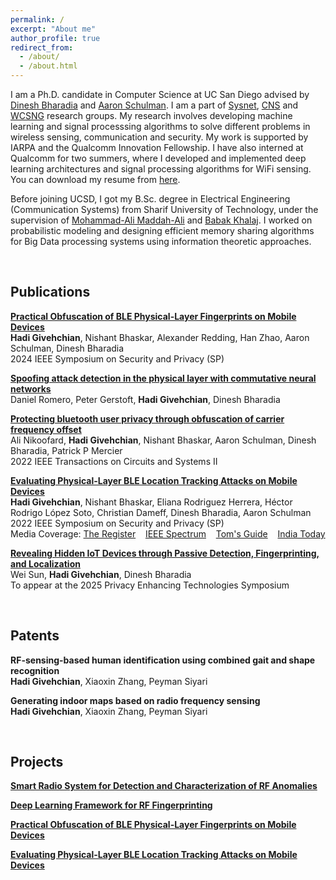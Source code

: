 ```yaml
---
permalink: /
excerpt: "About me"
author_profile: true
redirect_from: 
  - /about/
  - /about.html
---
```


I am a Ph.D. candidate in Computer Science at UC San Diego advised by [Dinesh Bharadia](https://www.google.com/url?q=http%3A%2F%2Fweb.eng.ucsd.edu%2F~dineshb%2F&sa=D) and [Aaron Schulman](https://www.google.com/url?q=http%3A%2F%2Fcseweb.ucsd.edu%2F~schulman%2F&sa=D). I am a part of [Sysnet](https://www.google.com/url?q=http%3A%2F%2Fwww.sysnet.ucsd.edu%2Fsysnet%2F&sa=D), [CNS](https://www.google.com/url?q=https%3A%2F%2Fcns.ucsd.edu&sa=D) and [WCSNG](https://www.google.com/url?q=http%3A%2F%2Fwcsng.ucsd.edu%2Findex.html&sa=D) research groups. My research involves developing machine learning and signal processsing algorithms to solve different problems in wireless sensing, communication and security. My work is supported by IARPA and the Qualcomm Innovation Fellowship. I have also interned at Qualcomm for two summers, where I developed and implemented deep learning architectures and signal processing algorithms for WiFi sensing. You can download my resume from [here](http://HadiGivehchian.github.io/files/Resume_webpage.pdf).
<br>

Before joining UCSD, I got my B.Sc. degree in Electrical Engineering (Communication Systems) from Sharif University of Technology, under the supervision of [Mohammad-Ali Maddah-Ali](https://scholar.google.com/citations?user=CFIJZwoAAAAJ&hl=en) and [Babak Khalaj](https://www.google.com/url?q=http%3A%2F%2Fsharif.edu%2F~khalaj%2F&sa=D). I worked on probabilistic modeling and designing efficient memory sharing algorithms for Big Data processing systems using information theoretic approaches.

<br>

## Publications

[**Practical Obfuscation of BLE Physical-Layer Fingerprints on Mobile Devices**](http://HadiGivehchian.github.io/files/oakland24_phyobfuscation.pdf) <br>
**Hadi Givehchian**, Nishant Bhaskar, Alexander Redding, Han Zhao, Aaron Schulman, Dinesh Bharadia <br>
2024 IEEE Symposium on Security and Privacy (SP)

[**Spoofing attack detection in the physical layer with commutative neural networks**](https://arxiv.org/pdf/2211.04269.pdf) <br>
Daniel Romero, Peter Gerstoft, **Hadi Givehchian**, Dinesh Bharadia

[**Protecting bluetooth user privacy through obfuscation of carrier frequency offset**](https://ieeexplore.ieee.org/abstract/document/9926141) <br>
Ali Nikoofard, **Hadi Givehchian**, Nishant Bhaskar, Aaron Schulman, Dinesh Bharadia, Patrick P Mercier <br>
2022 IEEE Transactions on Circuits and Systems II

[**Evaluating Physical-Layer BLE Location Tracking Attacks on Mobile Devices**](https://ieeexplore.ieee.org/abstract/document/9833758) <br>
**Hadi Givehchian**, Nishant Bhaskar, Eliana Rodriguez Herrera, Héctor Rodrigo López Soto, Christian Dameff, Dinesh Bharadia, Aaron Schulman <br>
2022 IEEE Symposium on Security and Privacy (SP) <br>
Media Coverage: [The Register](https://www.theregister.com/2021/10/22/bluetooth_tracking_device/) 
&nbsp;&nbsp;
[IEEE Spectrum](https://spectrum.ieee.org/bluetooth-security)
&nbsp;&nbsp;
[Tom's Guide](https://www.tomsguide.com/news/bluetooth-device-tracking)
&nbsp;&nbsp;
[India Today](https://www.indiatoday.in/technology/news/story/bluetooth-on-phone-can-reveal-the-location-of-a-user-a-new-study-finds-1874760-2021-11-09)

[**Revealing Hidden IoT Devices through Passive Detection, Fingerprinting, and Localization**]()
<br>
Wei Sun, **Hadi Givehchian**, Dinesh Bharadia <br>
To appear at the 2025 Privacy Enhancing Technologies Symposium

<br>

## Patents
**RF-sensing-based human identification using combined gait and shape recognition** <br>
**Hadi Givehchian**, Xiaoxin Zhang, Peyman Siyari

**Generating indoor maps based on radio frequency sensing** <br>
**Hadi Givehchian**, Xiaoxin Zhang, Peyman Siyari

<br>

## Projects


[**Smart Radio System for Detection and Characterization of RF Anomalies**](/projects/spectrum_anomaly)

[**Deep Learning Framework for RF Fingerprinting**](/projects/DL_Fingerprinting)

[**Practical Obfuscation of BLE Physical-Layer Fingerprints on Mobile Devices**](/projects/phyobfuscation)

[**Evaluating Physical-Layer BLE Location Tracking Attacks on Mobile Devices**](/projects/ble_fingerprinting)



<!---
## Current Projects



**Smart Radio System for Detection and Characterization of RF Anomalies**
* Data security is a vital and challenging task, specifically in the environments where the data owner does not have much control over. One possible indicator of breach or compromise of data is unexpected radio frequency (RF) transmissions. In this project, we design and implement a system that automatically detects and characterizes anomalous signals across the 6 GHz RF spectrum. To detect and separate the signals, we represent the problem as a non-negative matrix factorization problem and decompose the power spectral density (PSD) to base patterns representing different arbitrary activities in the RF spectrum. To characterize signals, we apply cyclo-stationary signal processing algorithms (e.g., spectral correlation density) to the complex RF signal and feed the resulting image as the input to a neural network. We use a transformer network trained with metric learning to infer the characteristics of the signal such as modality and modulation.

<br>

**Deep Learning Framework for RF Fingerprinting**
* Hardware imperfections caused by manufacturing process leave a unique fingerprint in the signal sent by IoT devices, making it possible to identify devices even from the same make and model. However, different wireless signals (Wi-Fi, BLE, ZigBee, etc.) demand different algorithms to estimate such imperfection from the received signal. In addition, these imperfections are usually minuscule, and hard to measure accurately and fine enough to identify a large number of devices. In this project, we develop a deep learning framework that can be trained on an arbitrary wireless technology, and extract distinguishable fingerprints from these signals to uniquely identify and/or verify a large number of transmitter devices. We use deep metric learning to learn feature embeddings with low within-class and high inter-class variance, so that we can distinguish a large number of devices. Once the network is trained on a set of devices, it can be used as a feature extractor to detect new un-seen devices. Further, we use data augmentation and ensemble of signal slices to make the embeddings robust to wireless channel conditions and packet contents, and use domain adaptation to map the learned embeddings across different receivers. We also use the perfect signal (without hardware imperfections) as the input during training so that the network can learn the hardware imperfection embeddings easier for any type of modulation and wireless protocol. The intuition is that the distortion caused by hardware imperfections  can be modeled as a function applied to the perfect signal. The network can be trained to approximate this function and estimate the hardware imperfection embeddings.

<p align="center">
 <img src="http://HadiGivehchian.github.io/images/test_tsne.jpg" alt="train_perf_fig" width="400"/>
    <br>
    <em>TSNE of the fingerprint embeddings for WiFi transmitters.</em>
</p>

-->




<!---
## News

* July 2023: [IEEE S&P (Oakland) 2024 paper](http://HadiGivehchian.github.io/files/oakland24_phyobfuscation.pdf) accepted on Practical Obfuscation of BLE Physical-Layer Fingerprints on Mobile Devices.
* March 2023: Our team successfully passed phase 1 of [SCISRS](https://www.iarpa.gov/research-programs/scisrs) program. This was a year-long effort to build an end-to-end system to automatically detect and characterize RF anomalies in complex RF environments using machine learning and signal processing.
* Oct 2022: [TCAS-II paper](https://ieeexplore.ieee.org/abstract/document/9926141) accepted on Protecting bluetooth user privacy through obfuscation of carrier frequency offset.
* July 2021: [IEEE S&P (Oakland) 2022 paper](https://ieeexplore.ieee.org/abstract/document/9833758) accepted on Evaluating physical-layer ble location tracking attacks on mobile devices.
* June 2021: I am returning to Qualcomm for summer internship. I will work on human gait and shape recognition using Wi-Fi RF sensing and deep learning.
* May 2021: I received my master's degree.
* June 2020: I am joining Qualcomm for summer internship. I will work on indoor map generation using Wi-Fi RF sensing and deep learning.
* May 2019: We won the [Qualcomm Innovation Fellowship 2019](https://www.qualcomm.com/research/university-relations/innovation-fellowship/winners).
-->

